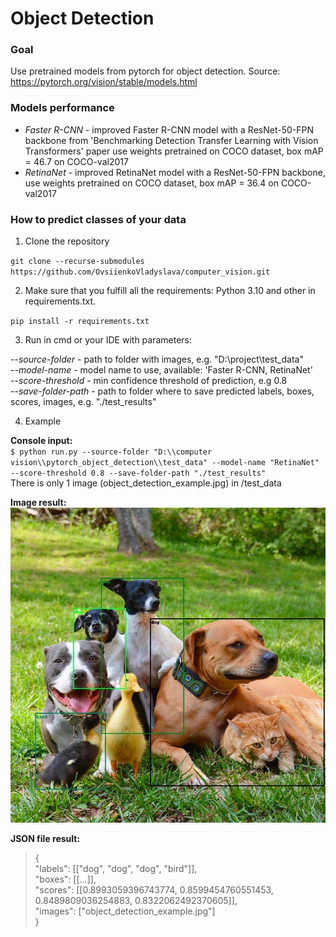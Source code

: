 # Object Detection
### Goal
Use pretrained models from pytorch for object detection.
Source: https://pytorch.org/vision/stable/models.html
### Models performance
- _Faster R-CNN_ - improved Faster R-CNN model with a ResNet-50-FPN backbone from 'Benchmarking Detection Transfer Learning with Vision Transformers' paper use weights pretrained on COCO dataset, box mAP = 46.7 on COCO-val2017
- _RetinaNet_ - improved RetinaNet model with a ResNet-50-FPN backbone, use weights pretrained on COCO dataset, box mAP = 36.4 on COCO-val2017

### How to predict classes of your data
1. Clone the repository
    
`git clone --recurse-submodules https://github.com/OvsiienkoVladyslava/computer_vision.git`  

2. Make sure that you fulfill all the requirements: Python 3.10 and other in requirements.txt.
 
`pip install -r requirements.txt`

3. Run in cmd or your IDE with parameters:  

_--source-folder_ - path to folder with images, e.g. "D:\\project\\test_data"<br />
_--model-name_ - model name to use, available: 'Faster R-CNN, RetinaNet'<br />
_--score-threshold_ - min confidence threshold of prediction, e.g 0.8<br />
_--save-folder-path_ - path to folder where to save predicted labels, boxes, scores, images, e.g. "./test_results"

4. Example

**Console input:** <br />
`$ python run.py --source-folder "D:\\computer vision\\pytorch_object_detection\\test_data" --model-name "RetinaNet" --score-threshold 0.8 --save-folder-path "./test_results"`<br />
There is only 1 image (object_detection_example.jpg) in /test_data 

**Image result:** <br />
![Detection result](..\README_images\object_detection_example.jpg)

**JSON file result:**<br />
>{ <br />
"labels": [["dog", "dog", "dog", "bird"]],<br />
"boxes": [[...]],<br />
"scores": [[0.8993059396743774, 0.8599454760551453, 0.8489809036254883, 0.8322062492370605]],<br />
"images": ["object_detection_example.jpg"] <br />
}